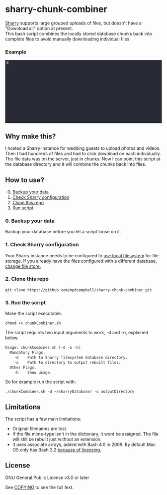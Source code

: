 # sharry-chunk-combiner
[Sharry](https://github.com/eikek/sharry) supports large grouped uploads of files, but doesn't have a "Download all" option at present.  
This bash script combines the locally stored database chunks back into complete files to avoid manually downloading individual files.

### Example
<p align="Left">
<img align="center" src="/demo.gif" alt="Demo of Script" title="Demo of Script" <br \>
</p>

## Why make this?
I hosted a Sharry instance for wedding guests to upload photos and videos. Then I had hundreds of files and had to click download on each individually. The file data was on the server, just in chunks. Now I can point this script at the database directory and it will combine the chunks back into files.

## How to use?
0. [Backup your data](#0-backup-your-data)
1. [Check Sharry configuration](#1-check-sharry-configuration)
2. [Clone this repo](#2-clone-this-repo)
3. [Run script](#3-run-the-script)

### 0. Backup your data
Backup your database before you let a script loose on it.

### 1. Check Sharry configuration
Your Sharry instance needs to be configured to [use local filesystem](https://eikek.github.io/sharry/doc/configure#files) for file storage. If you already have the files configured with a different database, [change file store.](https://eikek.github.io/sharry/doc/configure#changing-file-stores)

### 2. Clone this repo
```
git clone https://github.com/mpdcampbell/sharry-chunk-combiner.git
```
### 3. Run the script
Make the script executable.
```
chmod +x chunkCombiner.sh
```
The script requires two input arguments to work, -d and -o, explained below.
```
Usage: chunkCombiner.sh [-d -o -h]
  Mandatory Flags.
    -d    Path to Sharry filesystem database directory.
    -o    Path to directory to output rebuilt files.
  Other Flags.
    -h    Show usage.
```
So for example run the script with:
```
./chunkCombiner.sh -d ~/sharryDatabase/ -o outputDirectory
```

## Limitations
The script has a few main limitations:
 - Original filenames are lost.
 - If the file mime-type isn't in the dictionary, it wont be assigned. The file will still be rebuilt just without an extension.
 - It uses associate arrays, added with Bash 4.0 in 2009. By default Mac OS only has Bash 3.2 [because of licensing](https://thenextweb.com/news/why-does-macos-catalina-use-zsh-instead-of-bash-licensing).

## License
GNU General Public License v3.0 or later

See [COPYING](COPYING) to see the full text. 
